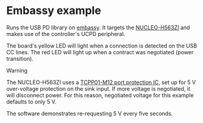 # Embassy example

Runs the USB PD library on [embassy](https://embassy.dev/).
It targets the [NUCLEO-H563ZI](https://www.st.com/en/evaluation-tools/nucleo-h563zi.html) and makes use of the controller's UCPD peripheral.

The board's yellow LED will light when a connection is detected on the USB CC lines. The red LED will light up
when a contract was negotiated (power transition).

> [!WARNING]
> The NUCLEO-H563ZI uses a [TCPP01-M12 port protection IC](https://www.st.com/en/protections-and-emi-filters/tcpp01-m12.html), set up for 5 V over-voltage protection on the sink input.
> If more voltage is negotiated, it will disconnect power. For this reason, negotiated voltage for this
> example defaults to only 5 V.

The software demonstrates re-requesting 5 V every five seconds.
